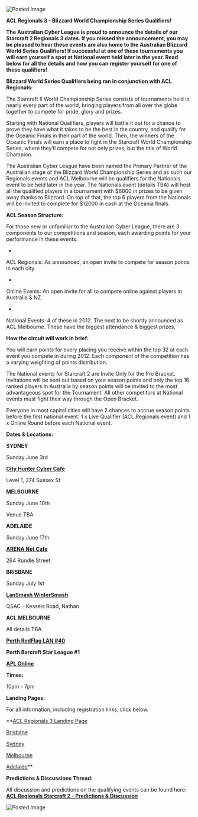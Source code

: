 ![Posted Image](http://i282.photobucket.com/albums/kk259/ilt12/sc2regionals3.png)





**ACL Regionals 3 - Blizzard World Championship Series Qualifiers!**





**The Australian Cyber League is proud to announce the details of our Starcraft 2 Regionals 3 dates. If you missed the announcement, you may be pleased to hear these events are also home to the Australian Blizzard World Series Qualifiers! If successful at one of these tournaments you will earn yourself a spot at National event held later in the year. Read below for all the details and how you can register yourself for one of these qualifiers!**


**Blizzard World Series Qualifiers being ran in conjunction with ACL Regionals:**

The Starcraft II World Championship Series consists of tournaments held in nearly every part of the world, bringing players from all over the globe together to compete for pride, glory and prizes.





Starting with National Qualifiers, players will battle it out for a chance to prove they have what it takes to be the best in the country, and qualify for the Oceanic Finals in their part of the world. Then, the winners of the Oceanic Finals will earn a place to fight in the Starcraft World Championship Series, where they’ll compete for not only prizes, but the title of World Champion.





The Australian Cyber League have been named the Primary Partner of the Australian stage of the Blizzard World Championship Series and as such our Regionals events and ACL Melbourne will be qualifiers for the Nationals event to be held later in the year. The Nationals event (details TBA) will host all the qualified players in a tournament with $6000 in prizes to be given away thanks to Blizzard. On top of that, the top 6 players from the Nationals will be invited to complete for $12000 in cash at the Oceania finals.






**ACL Season Structure:**

For those new or unfamiliar to the Australian Cyber League, there are 3 components to our competitions and season, each awarding points for your performance in these events.





- 
ACL Regionals: As announced, an open invite to compete for season points in each city.





- 
Online Events: An open invite for all to compete online against players in Australia & NZ.





- 
National Events: 4 of these in 2012. The next to be shortly announced as ACL Melbourne. These have the biggest attendance & biggest prizes.






**How the circuit will work in brief:**

You will earn points for every placing you receive within the top 32 at each event you compete in during 2012. Each component of the competition has a varying weighting of points distribution.





The National events for Starcraft 2 are Invite Only for the Pro Bracket. Invitations will be sent out based on your season points and only the top 16 ranked players in Australia by season points will be invited to the most advantageous spot for the Tournament. All other competitors at National events must fight their way through the Open Bracket.





Everyone in most capital cities will have 2 chances to accrue season points before the first national event. 1 x Live Qualifier (ACL Regionals event) and 1 x Online Round before each National event.






**Dates & Locations:**


**SYDNEY**


Sunday June 3rd



**[City Hunter Cyber Cafe](http://www.cityhunter.com.au/)**

Level 1, 374 Sussex St






**MELBOURNE**


Sunday June 10th


Venue TBA






**ADELAIDE**


Sunday June 17th



**[ARENA Net Cafe](http://www.arenanetcafe.com/)**


264 Rundle Street






**BRISBANE**


Sunday July 1st



**[LanSmash WinterSmash](http://www.lansmash.com/home/)**

QSAC - Kessels Road, Nathan






**ACL MELBOURNE**


All details TBA.






**[Perth RedFlag LAN #40](http://rflan.org/schedule/details-blizzard-worldcup.html)**





**Perth Barcraft Star League #1**






**[APL Online](http://www.ausproleague.com/)**





**Times:**

10am - 7pm






**Landing Pages:**

For all information, including registration links, click below.



**[ACL Regionals 3 Landing Page](http://www.aclpro.com.au/2012/events/starcraft2/acl-regionals3-sc2-landing-page)


[Brisbane](http://www.aclpro.com.au/2012/events/starcraft2/acl-regionals3-sc2-brisbane)


[Sydney](http://www.aclpro.com.au/2012/events/starcraft2/acl-regionals3-sc2-sydney)


[Melbourne](http://www.aclpro.com.au/2012/events/starcraft2/acl-regionals3-sc2-melbourne)


[Adelaide](http://www.aclpro.com.au/2012/events/starcraft2/acl-regionals3-sc2-adelaide)**





**Predictions & Discussions Thread:**

All discussion and predictions on the qualifying events can be found here:
**[ACL Regionals Starcraft 2 - Predictions & Discussion](http://www.aclpro.com.au/forums/topic/17781-blizzard-wcs-qualifiers-predictions-discussion/)**





![Posted Image](http://i987.photobucket.com/albums/ae359/inmaniac1/BlizzardAnnounce.png)